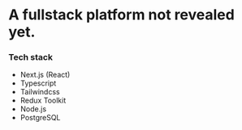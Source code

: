 # A fullstack platform not revealed yet.

### Tech stack

- Next.js (React)
- Typescript
- Tailwindcss
- Redux Toolkit
- Node.js
- PostgreSQL
